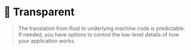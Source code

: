 # 🔧 Transparent

> The translation from Rust to underlying machine code is predictable. If needed, you have options to control the low-level details of how your application works.

